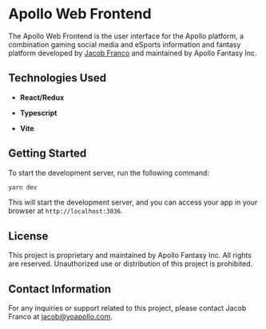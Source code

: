# Apollo Web Frontend

The Apollo Web Frontend is the user interface for the Apollo platform, a combination gaming social media and eSports information and fantasy platform developed by [Jacob Franco](https://github.com/jacobfranco) and maintained by Apollo Fantasy Inc.

## Technologies Used

- **React/Redux**

- **Typescript** 

- **Vite**

## Getting Started

To start the development server, run the following command:

```bash
yarn dev
```

This will start the development server, and you can access your app in your browser at `http://localhost:3036`.

## License

This project is proprietary and maintained by Apollo Fantasy Inc. All rights are reserved. Unauthorized use or distribution of this project is prohibited.

## Contact Information

For any inquiries or support related to this project, please contact Jacob Franco at [jacob@yoapollo.com](mailto:jacob@yoapollo.com).

